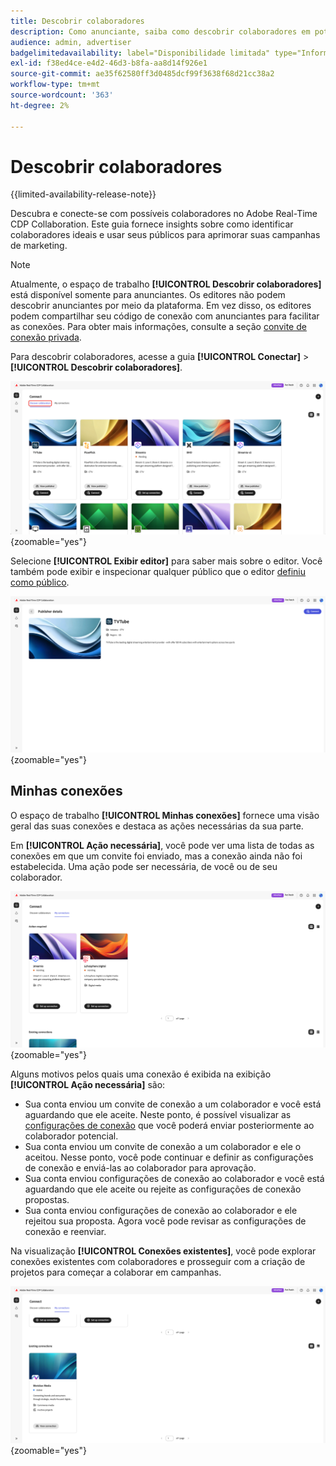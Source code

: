 ```yaml
---
title: Descobrir colaboradores
description: Como anunciante, saiba como descobrir colaboradores em potencial para trabalhar com o Adobe Real-Time CDP Collaboration
audience: admin, advertiser
badgelimitedavailability: label="Disponibilidade limitada" type="Informative" url="https://helpx.adobe.com/br/legal/product-descriptions/real-time-customer-data-platform-collaboration.html newtab=true"
exl-id: f38ed4ce-e4d2-46d3-b8fa-aa8d14f926e1
source-git-commit: ae35f62580ff3d0485dcf99f3638f68d21cc38a2
workflow-type: tm+mt
source-wordcount: '363'
ht-degree: 2%

---
```


# Descobrir colaboradores

{{limited-availability-release-note}}

Descubra e conecte-se com possíveis colaboradores no Adobe Real-Time CDP Collaboration. Este guia fornece insights sobre como identificar colaboradores ideais e usar seus públicos para aprimorar suas campanhas de marketing.

>[!NOTE]
>
>Atualmente, o espaço de trabalho **[!UICONTROL Descobrir colaboradores]** está disponível somente para anunciantes. Os editores não podem descobrir anunciantes por meio da plataforma. Em vez disso, os editores podem compartilhar seu código de conexão com anunciantes para facilitar as conexões. Para obter mais informações, consulte a seção [convite de conexão privada](./establishing-connections.md#private-connection-invite).

Para descobrir colaboradores, acesse a guia **[!UICONTROL Conectar]** > **[!UICONTROL Descobrir colaboradores]**.

![O painel [!UICONTROL Descobrir colaboradores] no espaço de trabalho [!UICONTROL Conectar].](/help/assets/connect/discover-collaborators/discover-collaborators.png){zoomable="yes"}

Selecione **[!UICONTROL Exibir editor]** para saber mais sobre o editor. Você também pode exibir e inspecionar qualquer público que o editor [definiu como público](/help/guide/setup/onboard-audiences.md#metadata-visibility).

![Detalhes de um editor individual](/help/assets/connect/discover-collaborators/view-publisher-profile.png){zoomable="yes"}

## Minhas conexões

O espaço de trabalho **[!UICONTROL Minhas conexões]** fornece uma visão geral das suas conexões e destaca as ações necessárias da sua parte.

Em **[!UICONTROL Ação necessária]**, você pode ver uma lista de todas as conexões em que um convite foi enviado, mas a conexão ainda não foi estabelecida. Uma ação pode ser necessária, de você ou de seu colaborador.

![Exibição necessária para a ação na tela Minhas conexões](/help/assets/connect/discover-collaborators/action-required-view.png){zoomable="yes"}

Alguns motivos pelos quais uma conexão é exibida na exibição **[!UICONTROL Ação necessária]** são:

* Sua conta enviou um convite de conexão a um colaborador e você está aguardando que ele aceite. Neste ponto, é possível visualizar as [configurações de conexão](/help/guide/glossary.md#connection-settings) que você poderá enviar posteriormente ao colaborador potencial.
* Sua conta enviou um convite de conexão a um colaborador e ele o aceitou. Nesse ponto, você pode continuar e definir as configurações de conexão e enviá-las ao colaborador para aprovação.
* Sua conta enviou configurações de conexão ao colaborador e você está aguardando que ele aceite ou rejeite as configurações de conexão propostas.
* Sua conta enviou configurações de conexão ao colaborador e ele rejeitou sua proposta. Agora você pode revisar as configurações de conexão e reenviar.

Na visualização **[!UICONTROL Conexões existentes]**, você pode explorar conexões existentes com colaboradores e prosseguir com a criação de projetos para começar a colaborar em campanhas.

![Exibição de conexões existentes na tela Minhas conexões](/help/assets/connect/discover-collaborators/existing-connections-view.png){zoomable="yes"}
